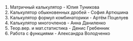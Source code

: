 1. Матричный калькулятор - Юлия Туникова
2. Калькулятор обыкновенных дробей - София Артюшина
3. Калькулятор формул комбинаторики - Артём Поцелуев
4. Калькулятор многочленов - Анна Даниленко
5. Теор.вер. и мат.статистика - Денис Гребенник
6. Работа с функциями - Александра Володченко
